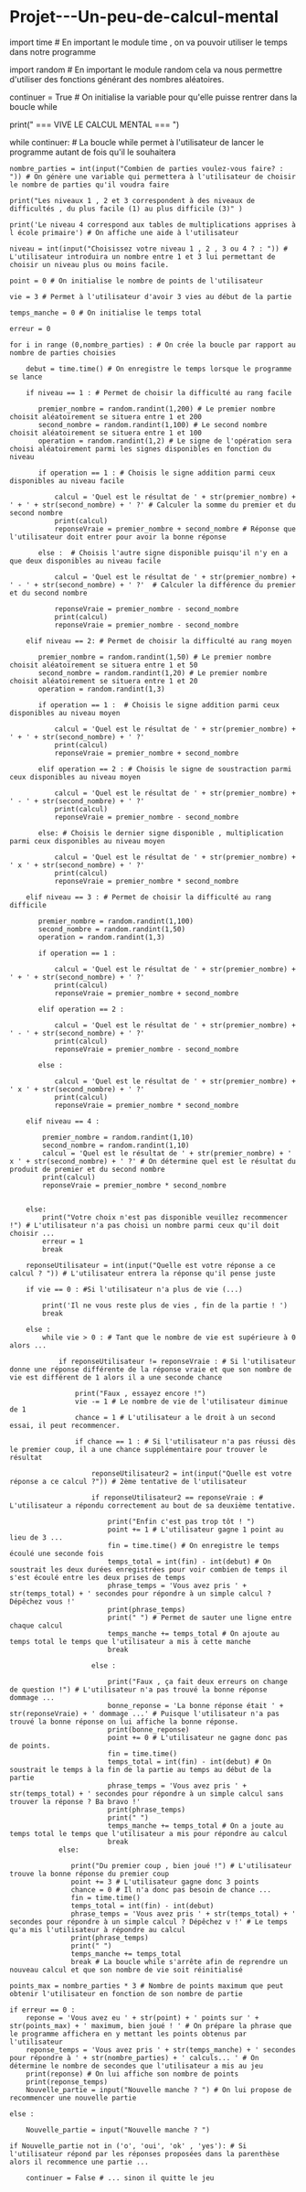 # Projet---Un-peu-de-calcul-mental



import time # En important le module time , on va pouvoir utiliser le temps dans notre programme 

import random # En important le module random cela va nous permettre d'utiliser des fonctions générant des nombres aléatoires.

continuer = True # On initialise la variable pour qu'elle puisse rentrer dans la boucle while

print("               === VIVE LE CALCUL MENTAL ===  ")

while continuer: # La boucle while permet à l'utilisateur de lancer le programme autant de fois qu'il le souhaitera
    
    nombre_parties = int(input("Combien de parties voulez-vous faire? : ")) # On génère une variable qui permettera à l'utilisateur de choisir le nombre de parties qu'il voudra faire
    
    print("Les niveaux 1 , 2 et 3 correspondent à des niveaux de difficultés , du plus facile (1) au plus difficile (3)" )
    
    print('Le niveau 4 correspond aux tables de multiplications apprises à l école primaire') # On affiche une aide à l'utilisateur
    
    niveau = int(input("Choisissez votre niveau 1 , 2 , 3 ou 4 ? : ")) # L'utilisateur introduira un nombre entre 1 et 3 lui permettant de choisir un niveau plus ou moins facile.
    
    point = 0 # On initialise le nombre de points de l'utilisateur
    
    vie = 3 # Permet à l'utilisateur d'avoir 3 vies au début de la partie
    
    temps_manche = 0 # On initialise le temps total
    
    erreur = 0 
    
    for i in range (0,nombre_parties) : # On crée la boucle par rapport au nombre de parties choisies
        
        debut = time.time() # On enregistre le temps lorsque le programme se lance 
        
        if niveau == 1 : # Permet de choisir la difficulté au rang facile
            
           premier_nombre = random.randint(1,200) # Le premier nombre choisit aléatoirement se situera entre 1 et 200
           second_nombre = random.randint(1,100) # Le second nombre choisit aléatoirement se situera entre 1 et 100
           operation = random.randint(1,2) # Le signe de l'opération sera choisi aléatoirement parmi les signes disponibles en fonction du niveau
           
           if operation == 1 : # Choisis le signe addition parmi ceux disponibles au niveau facile
               
               calcul = 'Quel est le résultat de ' + str(premier_nombre) + ' + ' + str(second_nombre) + ' ?' # Calculer la somme du premier et du second nombre
               print(calcul)
               reponseVraie = premier_nombre + second_nombre # Réponse que l'utilisateur doit entrer pour avoir la bonne réponse
               
           else :  # Choisis l'autre signe disponible puisqu'il n'y en a que deux disponibles au niveau facile
               
               calcul = 'Quel est le résultat de ' + str(premier_nombre) + ' - ' + str(second_nombre) + ' ?'  # Calculer la différence du premier et du second nombre
               
               reponseVraie = premier_nombre - second_nombre
               print(calcul) 
               reponseVraie = premier_nombre - second_nombre
           
        elif niveau == 2: # Permet de choisir la difficulté au rang moyen 
            
           premier_nombre = random.randint(1,50) # Le premier nombre choisit aléatoirement se situera entre 1 et 50
           second_nombre = random.randint(1,20) # Le premier nombre choisit aléatoirement se situera entre 1 et 20
           operation = random.randint(1,3)
           
           if operation == 1 :  # Choisis le signe addition parmi ceux disponibles au niveau moyen
               
               calcul = 'Quel est le résultat de ' + str(premier_nombre) + ' + ' + str(second_nombre) + ' ?' 
               print(calcul) 
               reponseVraie = premier_nombre + second_nombre 
               
           elif operation == 2 : # Choisis le signe de soustraction parmi ceux disponibles au niveau moyen
               
               calcul = 'Quel est le résultat de ' + str(premier_nombre) + ' - ' + str(second_nombre) + ' ?' 
               print(calcul) 
               reponseVraie = premier_nombre - second_nombre
               
           else: # Choisis le dernier signe disponible , multiplication parmi ceux disponibles au niveau moyen
               
               calcul = 'Quel est le résultat de ' + str(premier_nombre) + ' x ' + str(second_nombre) + ' ?' 
               print(calcul) 
               reponseVraie = premier_nombre * second_nombre
               
        elif niveau == 3 : # Permet de choisir la difficulté au rang difficile
            
           premier_nombre = random.randint(1,100)
           second_nombre = random.randint(1,50)
           operation = random.randint(1,3)
           
           if operation == 1 : 
               
               calcul = 'Quel est le résultat de ' + str(premier_nombre) + ' + ' + str(second_nombre) + ' ?' 
               print(calcul) 
               reponseVraie = premier_nombre + second_nombre
               
           elif operation == 2 :
               
               calcul = 'Quel est le résultat de ' + str(premier_nombre) + ' - ' + str(second_nombre) + ' ?' 
               print(calcul) 
               reponseVraie = premier_nombre - second_nombre
               
           else :
               
               calcul = 'Quel est le résultat de ' + str(premier_nombre) + ' x ' + str(second_nombre) + ' ?' 
               print(calcul) 
               reponseVraie = premier_nombre * second_nombre
               
        elif niveau == 4 :
            
            premier_nombre = random.randint(1,10)
            second_nombre = random.randint(1,10)
            calcul = 'Quel est le résultat de ' + str(premier_nombre) + ' x ' + str(second_nombre) + ' ?' # On détermine quel est le résultat du produit de premier et du second nombre
            print(calcul) 
            reponseVraie = premier_nombre * second_nombre
            
               
        else:
            print("Votre choix n'est pas disponible veuillez recommencer !") # L'utilisateur n'a pas choisi un nombre parmi ceux qu'il doit choisir ...
            erreur = 1
            break
           
        reponseUtilisateur = int(input("Quelle est votre réponse a ce calcul ? ")) # L'utilisateur entrera la réponse qu'il pense juste
        
        if vie == 0 : #Si l'utilisateur n'a plus de vie (...)
        
            print('Il ne vous reste plus de vies , fin de la partie ! ')
            break
            
        else : 
            while vie > 0 : # Tant que le nombre de vie est supérieure à 0 alors ...
                              
                if reponseUtilisateur != reponseVraie : # Si l'utilisateur donne une réponse différente de la réponse vraie et que son nombre de vie est différent de 1 alors il a une seconde chance
                
                    print("Faux , essayez encore !") 
                    vie -= 1 # Le nombre de vie de l'utilisateur diminue de 1
                    chance = 1 # L'utilisateur a le droit à un second essai, il peut recommencer.
                    
                    if chance == 1 : # Si l'utilisateur n'a pas réussi dès le premier coup, il a une chance supplémentaire pour trouver le résultat
                        
                        reponseUtilisateur2 = int(input("Quelle est votre réponse a ce calcul ?")) # 2ème tentative de l'utilisateur
                        
                        if reponseUtilisateur2 == reponseVraie : # L'utilisateur a répondu correctement au bout de sa deuxième tentative.
                        
                            print("Enfin c'est pas trop tôt ! ")
                            point += 1 # L'utilisateur gagne 1 point au lieu de 3 ...
                            fin = time.time() # On enregistre le temps écoulé une seconde fois
                            temps_total = int(fin) - int(debut) # On soustrait les deux durées enregistrées pour voir combien de temps il s'est écoulé entre les deux prises de temps
                            phrase_temps = 'Vous avez pris ' + str(temps_total) + ' secondes pour répondre à un simple calcul ? Dépêchez vous !'
                            print(phrase_temps)
                            print(" ") # Permet de sauter une ligne entre chaque calcul
                            temps_manche += temps_total # On ajoute au temps total le temps que l'utilisateur a mis à cette manche
                            break
                        
                        else : 
                            
                            print("Faux , ça fait deux erreurs on change de question !") # L'utilisateur n'a pas trouvé la bonne réponse dommage ...
                            bonne_reponse = 'La bonne réponse était ' + str(reponseVraie) + ' dommage ...' # Puisque l'utilisateur n'a pas trouvé la bonne réponse on lui affiche la bonne réponse.
                            print(bonne_reponse)
                            point += 0 # L'utilisateur ne gagne donc pas de points.
                            fin = time.time()
                            temps_total = int(fin) - int(debut) # On soustrait le temps à la fin de la partie au temps au début de la partie
                            phrase_temps = 'Vous avez pris ' + str(temps_total) + ' secondes pour répondre à un simple calcul sans trouver la réponse ? Ba bravo !'
                            print(phrase_temps)
                            print(" ")
                            temps_manche += temps_total # On a joute au temps total le temps que l'utilisateur a mis pour répondre au calcul 
                            break
                else:
                    
                   print("Du premier coup , bien joué !") # L'utilisateur trouve la bonne réponse du premier coup
                   point += 3 # L'utilisateur gagne donc 3 points
                   chance = 0 # Il n'a donc pas besoin de chance ...
                   fin = time.time()
                   temps_total = int(fin) - int(debut)
                   phrase_temps = 'Vous avez pris ' + str(temps_total) + ' secondes pour répondre à un simple calcul ? Dépêchez v !' # Le temps qu'a mis l'utilisateur à répondre au calcul
                   print(phrase_temps)
                   print(" ")
                   temps_manche += temps_total
                   break # La boucle while s'arrête afin de reprendre un nouveau calcul et que son nombre de vie soit réinitialisé 
        
    points_max = nombre_parties * 3 # Nombre de points maximum que peut obtenir l'utilisateur en fonction de son nombre de partie
    
    if erreur == 0 : 
        reponse = 'Vous avez eu ' + str(point) + ' points sur ' + str(points_max) + ' maximum, bien joué ! ' # On prépare la phrase que le programme affichera en y mettant les points obtenus par l'utilisateur    
        reponse_temps = 'Vous avez pris ' + str(temps_manche) + ' secondes pour répondre à ' + str(nombre_parties) + ' calculs... ' # On détermine le nombre de secondes que l'utilisateur a mis au jeu               
        print(reponse) # On lui affiche son nombre de points
        print(reponse_temps)
        Nouvelle_partie = input("Nouvelle manche ? ") # On lui propose de recommencer une nouvelle partie
        
    else : 
        
        Nouvelle_partie = input("Nouvelle manche ? ")
    
    if Nouvelle_partie not in ('o', 'oui', 'ok' , 'yes'): # Si l'utilisateur répond par les réponses proposées dans la parenthèse alors il recommence une partie ...
    
        continuer = False # ... sinon il quitte le jeu

